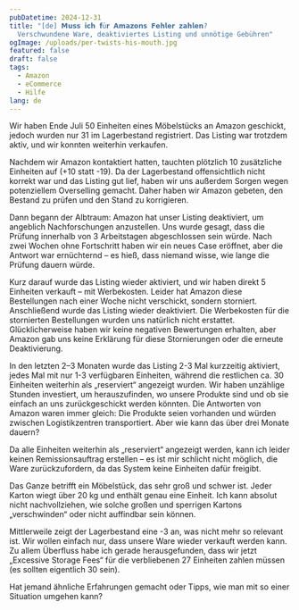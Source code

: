 ```yaml
---
pubDatetime: 2024-12-31
title: "[de] 𝗠𝘂𝘀𝘀 𝗶𝗰𝗵 𝗳ü𝗿 𝗔𝗺𝗮𝘇𝗼𝗻𝘀 𝗙𝗲𝗵𝗹𝗲𝗿 𝘇𝗮𝗵𝗹𝗲𝗻?
  Verschwundene Ware, deaktiviertes Listing und unnötige Gebühren"
ogImage: /uploads/per-twists-his-mouth.jpg
featured: false
draft: false
tags:
  - Amazon
  - eCommerce
  - Hilfe
lang: de
---
```

Wir haben Ende Juli 50 Einheiten eines Möbelstücks an Amazon geschickt, jedoch wurden nur 31 im Lagerbestand registriert. Das Listing war trotzdem aktiv, und wir konnten weiterhin verkaufen.

Nachdem wir Amazon kontaktiert hatten, tauchten plötzlich 10 zusätzliche Einheiten auf (+10 statt -19). Da der Lagerbestand offensichtlich nicht korrekt war und das Listing gut lief, haben wir uns außerdem Sorgen wegen potenziellem Overselling gemacht. Daher haben wir Amazon gebeten, den Bestand zu prüfen und den Stand zu korrigieren.

Dann begann der Albtraum: Amazon hat unser Listing deaktiviert, um angeblich Nachforschungen anzustellen. Uns wurde gesagt, dass die Prüfung innerhalb von 3 Arbeitstagen abgeschlossen sein würde. Nach zwei Wochen ohne Fortschritt haben wir ein neues Case eröffnet, aber die Antwort war ernüchternd – es hieß, dass niemand wisse, wie lange die Prüfung dauern würde.

Kurz darauf wurde das Listing wieder aktiviert, und wir haben direkt 5 Einheiten verkauft – mit Werbekosten. Leider hat Amazon diese Bestellungen nach einer Woche nicht verschickt, sondern storniert. Anschließend wurde das Listing wieder deaktiviert. Die Werbekosten für die stornierten Bestellungen wurden uns natürlich nicht erstattet. Glücklicherweise haben wir keine negativen Bewertungen erhalten, aber Amazon gab uns keine Erklärung für diese Stornierungen oder die erneute Deaktivierung.

In den letzten 2–3 Monaten wurde das Listing 2-3 Mal kurzzeitig aktiviert, jedes Mal mit nur 1-3 verfügbaren Einheiten, während die restlichen ca. 30 Einheiten weiterhin als „reserviert“ angezeigt wurden. Wir haben unzählige Stunden investiert, um herauszufinden, wo unsere Produkte sind und ob sie einfach an uns zurückgeschickt werden könnten. Die Antworten von Amazon waren immer gleich: Die Produkte seien vorhanden und würden zwischen Logistikzentren transportiert. Aber wie kann das über drei Monate dauern?

Da alle Einheiten weiterhin als „reserviert“ angezeigt werden, kann ich leider keinen Remissionsauftrag erstellen – es ist mir schlicht nicht möglich, die Ware zurückzufordern, da das System keine Einheiten dafür freigibt.

Das Ganze betrifft ein Möbelstück, das sehr groß und schwer ist. Jeder Karton wiegt über 20 kg und enthält genau eine Einheit. Ich kann absolut nicht nachvollziehen, wie solche großen und sperrigen Kartons „verschwinden“ oder nicht auffindbar sein können.

Mittlerweile zeigt der Lagerbestand eine -3 an, was nicht mehr so relevant ist. Wir wollen einfach nur, dass unsere Ware wieder verkauft werden kann. Zu allem Überfluss habe ich gerade herausgefunden, dass wir jetzt „Excessive Storage Fees“ für die verbliebenen 27 Einheiten zahlen müssen (es sollten eigentlich 30 sein).

Hat jemand ähnliche Erfahrungen gemacht oder Tipps, wie man mit so einer Situation umgehen kann?

